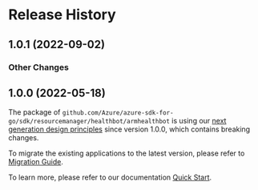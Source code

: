 # Release History

## 1.0.1 (2022-09-02)
### Other Changes


## 1.0.0 (2022-05-18)

The package of `github.com/Azure/azure-sdk-for-go/sdk/resourcemanager/healthbot/armhealthbot` is using our [next generation design principles](https://azure.github.io/azure-sdk/general_introduction.html) since version 1.0.0, which contains breaking changes.

To migrate the existing applications to the latest version, please refer to [Migration Guide](https://aka.ms/azsdk/go/mgmt/migration).

To learn more, please refer to our documentation [Quick Start](https://aka.ms/azsdk/go/mgmt).
